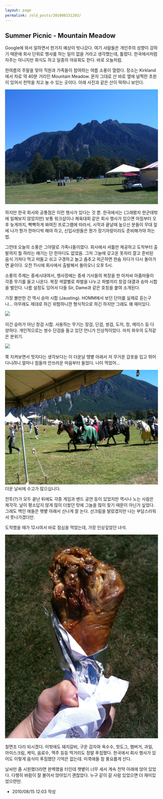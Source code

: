 ```yaml
---
layout: page
permalink: /old_posts/201008151203/
---
```


## Summer Picnic - Mountain Meadow

Google에 와서 일하면서 한가지 예상이 빗나갔다. 여기 사람들은 개인주의 성향이 강하기 때문에 회사 단위로 행사를 하는 일이 없을 거라고 생각했는데, 틀렸다. 한국에서처럼 자주는 아니지만 회식도 하고 일종의 야유회도 한다. 바로 오늘처럼.

한여름의 주말을 맞아 직원과 가족들이 참여하는 여름 소풍이 열렸다. 장소는 Kirkland에서 차로 약 40분 거리인 Mountain Meadow. 문자 그대로 산 바로 옆에 널찍한 초원이 있어서 천막을 치고 놀 수 있는 곳이다. 아래 사진과 같은 산이 떡하니 보인다.

![c0003499_4c6750add9804.jpg](201008151203/c0003499_4c6750add9804.jpg)

하지만 한국 회사와 공통점은 이런 행사가 있다는 것 뿐. 한국에서는 (그래봤자 한군데밖에 일해보지 않았지만) 보통 워크샵이나 체육대회 같은 회사 행사가 있으면 아침부터 오후 늦게까지, 빡빡하게 짜여진 프로그램에 따라서, 시작과 끝날때 높으신 분들이 무대 앞에 나가 뭔가 한마디씩 해야 하고, 신입사원들은 뭔가 장기자랑이라도 준비해가야 하는 법.

그런데 오늘의 소풍은 그야말로 가족나들이였다. 회사에서 셔틀만 제공하고 도착부터 출발까지 뭘 하라는 얘기는 단 한마디도 없었음. 그저 그늘에 갖고온 돗자리 깔고 준비된 음식 가져다 먹고 떠들고 쉬고 구경하고 놀고 춤추고 피곤하면 한숨 자다가 다시 돌아가면 끝이다. 오전 11시에 회사에서 출발해서 돌아오니 오후 5시.

소풍의 주제는 중세시대여서, 행사장에는 중세 기사들의 복장을 한 아저씨 아줌마들이 각종 무기를 들고 나온다. 복장 색깔별로 파벌을 나누고 파벌끼리 창검 대결과 승마 시합을 벌인다. 나름 설정도 있어서 다들 Sir, Dame과 같은 호칭을 붙여 소개된다.

가장 볼만한 건 역시 승마 시합 (Jausting). HOMM에서 보던 단어를 실제로 듣는구나... 아무래도 제대로 하긴 위험하니깐 형식적으로 하긴 하지만 그래도 꽤 재미있다.

<img src="img/video_notice.jpg"/>


이건 승마가 아닌 창검 시합. 사용하는 무기는 장검, 단검, 쌍검, 도끼, 창, 메이스 등 다양하다. 개인적으로는 쌍수 단검을 들고 있던 언니가 인상적이었다. 마치 와우의 도적같은 분위기.

<img src="img/video_notice.jpg"/>


쭉 지켜보면서 멋지다는 생각보다는 이 더운날 땡볕 아래서 저 무거운 갑옷을 입고 뛰어다니려니 얼마나 힘들까 안쓰러운 마음부터 들었다. 나이 먹었어...

![c0003499_4c675b54e64c1.jpg](201008151203/c0003499_4c675b54e64c1.jpg)
더운 날씨에 수고가 많으십니다.

전투(?)가 모두 끝난 뒤에도 각종 게임과 밴드 공연 등이 있었지만 역시나 노는 사람은 제각각. 날이 평소답지 않게 많이 더웠던 탓에 그늘을 많이 찾기 때문이 아닌가 싶었다. 그래도 백인 애들은 햇볕 아래서 신나게 잘 논다. 선크림을 발랐겠지만 나는 부담스러워서 못나가겠더만.

도착했을 때가 12시여서 바로 점심을 먹었는데, 가장 인상깊었던 녀석.

![c0003499_4c67576b47817.jpg](201008151203/c0003499_4c67576b47817.jpg)

칠면조 다리 되시겠다. 이밖에도 돼지갈비, 구운 감자와 옥수수, 핫도그, 햄버거, 과일, 아이스크림, 케익, 음료수, 맥주 등등 먹거리도 정말 푸짐했다. 한국에서 회사 행사가 있어도 이렇게 음식이 푸짐했던 기억은 없는데. 미쿡애들 참 풍요롭게 산다.

날씨만 좀 시원했더라면 완벽했을 터인데 햇볕이 너무 세서 계속 천막 아래에 앉아 있었다. 다행히 바람이 잘 불어서 앉아있기 괜찮았다. 누구 같이 갈 사람 있었으면 더 재미있었으련만.




- 2010/08/15 12:03 작성